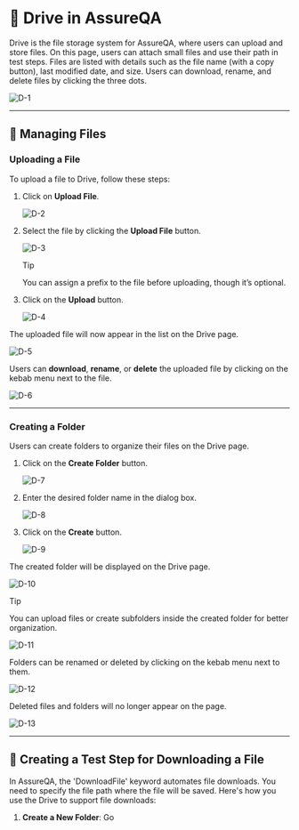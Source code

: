 # 💾 Drive in AssureQA

Drive is the file storage system for AssureQA, where users can upload and store files. On this page, users can attach small files and use their path in test steps. Files are listed with details such as the file name (with a copy button), last modified date, and size. Users can download, rename, and delete files by clicking the three dots.

![D-1](/images/D-1.png)

---

## 📂 Managing Files

### **Uploading a File**

To upload a file to Drive, follow these steps:

1. Click on **Upload File**.

   ![D-2](/images/D-2.png)

2. Select the file by clicking the **Upload File** button.

   ![D-3](/images/D-3.png)

   > [!TIP] 
   > You can assign a prefix to the file before uploading, though it’s optional.

3. Click on the **Upload** button.

   ![D-4](/images/D-4.png)

The uploaded file will now appear in the list on the Drive page.

   ![D-5](/images/D-5.png)

Users can **download**, **rename**, or **delete** the uploaded file by clicking on the kebab menu next to the file.

   ![D-6](/images/D-6.png)

---

### **Creating a Folder**

Users can create folders to organize their files on the Drive page.

1. Click on the **Create Folder** button.

   ![D-7](/images/D-7.png)

2. Enter the desired folder name in the dialog box.

   ![D-8](/images/D-8.png)

3. Click on the **Create** button.

   ![D-9](/images/D-9.png)

The created folder will be displayed on the Drive page.

   ![D-10](/images/D-10.png)

> [!TIP] 
> You can upload files or create subfolders inside the created folder for better organization.

   ![D-11](/images/D-11.png)

Folders can be renamed or deleted by clicking on the kebab menu next to them.

   ![D-12](/images/D-12.png)

Deleted files and folders will no longer appear on the page.

   ![D-13](/images/D-13.png)

---

## 🔄 Creating a Test Step for Downloading a File

In AssureQA, the 'DownloadFile' keyword automates file downloads. You need to specify the file path where the file will be saved. Here's how you use the Drive to support file downloads:

1. **Create a New Folder**: Go 
